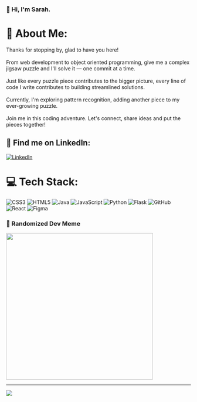 ### 👋 Hi, I'm Sarah. 

# 🧩 About Me:
Thanks for stopping by, glad to have you here!<br><br>From web development to object oriented programming, give me a complex jigsaw puzzle and I'll solve it — one commit at a time.<br><br>Just like every puzzle piece contributes to the bigger picture, every line of code I write contributes to building streamlined solutions.<br><br>Currently, I'm exploring pattern recognition, adding another piece to my ever-growing puzzle.<br><br>Join me in this coding adventure. Let's connect, share ideas and put the pieces together!<br>


## 🤝 Find me on LinkedIn:
[![LinkedIn](https://img.shields.io/badge/LinkedIn-%230077B5.svg?logo=linkedin&logoColor=white)](https://linkedin.com/in/sarahabellard) 

# 💻 Tech Stack:
![CSS3](https://img.shields.io/badge/css3-%231572B6.svg?style=for-the-badge&logo=css3&logoColor=white) ![HTML5](https://img.shields.io/badge/html5-%23E34F26.svg?style=for-the-badge&logo=html5&logoColor=white) ![Java](https://img.shields.io/badge/java-%23ED8B00.svg?style=for-the-badge&logo=java&logoColor=white) ![JavaScript](https://img.shields.io/badge/javascript-%23323330.svg?style=for-the-badge&logo=javascript&logoColor=%23F7DF1E) ![Python](https://img.shields.io/badge/python-3670A0?style=for-the-badge&logo=python&logoColor=ffdd54) ![Flask](https://img.shields.io/badge/flask-%23000.svg?style=for-the-badge&logo=flask&logoColor=white) ![GitHub](https://img.shields.io/badge/GitHub-%23121011.svg?style=for-the-badge&logo=github&logoColor=white) ![React](https://img.shields.io/badge/react-%2320232a.svg?style=for-the-badge&logo=react&logoColor=%2361DAFB) 	![Figma](https://img.shields.io/badge/figma-%23F24E1E.svg?style=for-the-badge&logo=figma&logoColor=white)

### 🤭 Randomized Dev Meme
<img src='https://randommeme-five.vercel.app/' style="height: 400px;"/>

---
[![](https://visitcount.itsvg.in/api?id=sarahabellard&icon=0&color=0)](https://visitcount.itsvg.in)

